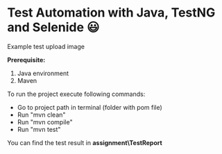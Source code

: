 # Test Automation with Java, TestNG and Selenide :smiley:
Example test upload image

**Prerequisite:**
1. Java environment
2. Maven


To run the project execute following commands:
* Go to project path in terminal (folder with pom file)
* Run \"mvn clean\"
* Run \"mvn compile\"
* Run \"mvn test\"


You can find the test result in **assignment\TestReport**
